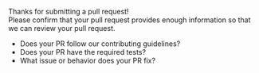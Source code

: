 Thanks for submitting a pull request!  
Please confirm that your pull request provides enough information so that we can review your pull request.

- Does your PR follow our contributing guidelines?  
- Does your PR have the required tests?  
- What issue or behavior does your PR fix?  

